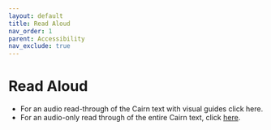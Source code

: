 ```yaml
---
layout: default
title: Read Aloud
nav_order: 1
parent: Accessibility
nav_exclude: true
---
```


# Read Aloud

- For an audio read-through of the Cairn text with visual guides click here.
- For an audio-only read through of the entire Cairn text, click [here](https://drive.google.com/drive/folders/1mJKcVMi7g8PAzPY4JV_aTBwf8kOFqqY1?usp=sharing).
